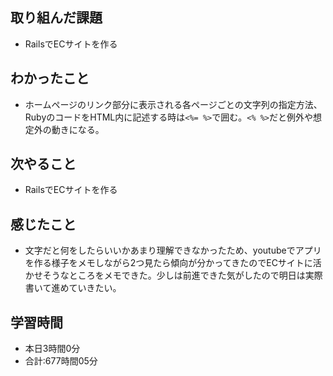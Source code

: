## 取り組んだ課題
- RailsでECサイトを作る
## わかったこと
- ホームページのリンク部分に表示される各ページごとの文字列の指定方法、RubyのコードをHTML内に記述する時は`<%= %>`で囲む。`<% %>`だと例外や想定外の動きになる。
## 次やること
- RailsでECサイトを作る
## 感じたこと
- 文字だと何をしたらいいかあまり理解できなかったため、youtubeでアプリを作る様子をメモしながら2つ見たら傾向が分かってきたのでECサイトに活かせそうなところをメモできた。少しは前進できた気がしたので明日は実際書いて進めていきたい。
## 学習時間
- 本日3時間0分<br>
- 合計:677時間05分

